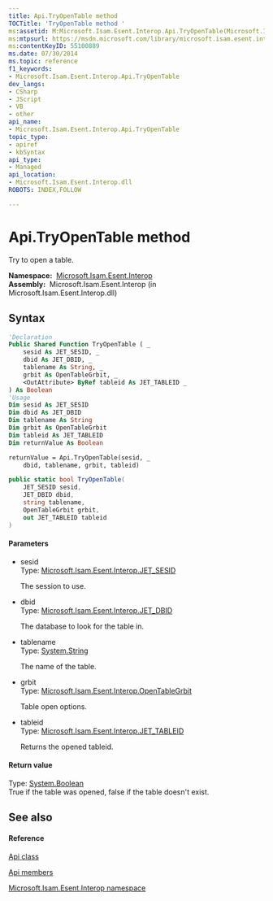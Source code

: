 ```yaml
---
title: Api.TryOpenTable method 
TOCTitle: 'TryOpenTable method '
ms:assetid: M:Microsoft.Isam.Esent.Interop.Api.TryOpenTable(Microsoft.Isam.Esent.Interop.JET_SESID,Microsoft.Isam.Esent.Interop.JET_DBID,System.String,Microsoft.Isam.Esent.Interop.OpenTableGrbit,Microsoft.Isam.Esent.Interop.JET_TABLEID@)
ms:mtpsurl: https://msdn.microsoft.com/library/microsoft.isam.esent.interop.api.tryopentable(v=EXCHG.10)
ms:contentKeyID: 55100889
ms.date: 07/30/2014
ms.topic: reference
f1_keywords:
- Microsoft.Isam.Esent.Interop.Api.TryOpenTable
dev_langs:
- CSharp
- JScript
- VB
- other
api_name: 
- Microsoft.Isam.Esent.Interop.Api.TryOpenTable
topic_type: 
- apiref
- kbSyntax
api_type: 
- Managed
api_location: 
- Microsoft.Isam.Esent.Interop.dll
ROBOTS: INDEX,FOLLOW

---
```


# Api.TryOpenTable method

Try to open a table.

**Namespace:**  [Microsoft.Isam.Esent.Interop](hh596136\(v=exchg.10\).md)  
**Assembly:**  Microsoft.Isam.Esent.Interop (in Microsoft.Isam.Esent.Interop.dll)

## Syntax

``` vb
'Declaration
Public Shared Function TryOpenTable ( _
    sesid As JET_SESID, _
    dbid As JET_DBID, _
    tablename As String, _
    grbit As OpenTableGrbit, _
    <OutAttribute> ByRef tableid As JET_TABLEID _
) As Boolean
'Usage
Dim sesid As JET_SESID
Dim dbid As JET_DBID
Dim tablename As String
Dim grbit As OpenTableGrbit
Dim tableid As JET_TABLEID
Dim returnValue As Boolean

returnValue = Api.TryOpenTable(sesid, _
    dbid, tablename, grbit, tableid)
```

``` csharp
public static bool TryOpenTable(
    JET_SESID sesid,
    JET_DBID dbid,
    string tablename,
    OpenTableGrbit grbit,
    out JET_TABLEID tableid
)
```

#### Parameters

  - sesid  
    Type: [Microsoft.Isam.Esent.Interop.JET_SESID](hh596745\(v=exchg.10\).md)  
    
    The session to use.

<!-- end list -->

  - dbid  
    Type: [Microsoft.Isam.Esent.Interop.JET_DBID](hh596176\(v=exchg.10\).md)  
    
    The database to look for the table in.

<!-- end list -->

  - tablename  
    Type: [System.String](https://docs.microsoft.com/dotnet/api/system.string?redirectedfrom=MSDN)  
    
    The name of the table.

<!-- end list -->

  - grbit  
    Type: [Microsoft.Isam.Esent.Interop.OpenTableGrbit](hh557460\(v=exchg.10\).md)  
    
    Table open options.

<!-- end list -->

  - tableid  
    Type: [Microsoft.Isam.Esent.Interop.JET_TABLEID](hh566310\(v=exchg.10\).md)  
    
    Returns the opened tableid.

#### Return value

Type: [System.Boolean](https://docs.microsoft.com/dotnet/api/system.boolean?redirectedfrom=MSDN)  
True if the table was opened, false if the table doesn't exist.  

## See also

#### Reference

[Api class](dn292211\(v=exchg.10\).md)

[Api members](dn292213\(v=exchg.10\).md)

[Microsoft.Isam.Esent.Interop namespace](hh596136\(v=exchg.10\).md)


